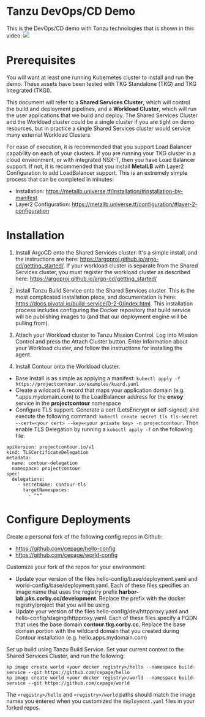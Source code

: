 # Tanzu DevOps/CD Demo

This is the DevOps/CD demo with Tanzu technologies that is shown in this video: 
[![](http://img.youtube.com/vi/jRBGQ3Jhrgw/0.jpg)](http://www.youtube.com/watch?v=jRBGQ3Jhrgw "CI/CD and DevOps with Tanzu")

# Prerequisites

You will want at least one running Kubernetes cluster to install and run the demo. These assets have been tested with TKG Standalone (TKG) and TKG Integrated (TKGI).

This document will refer to a **Shared Services Cluster**, which will control the build and deployment pipelines, and a **Workload Cluster**, which will run the user applications that we build and deploy. The Shared Services Cluster and the Workload cluster could be a single cluster if you are tight on demo resources, but in practice a single Shared Services cluster would service many external Workload Clusters.

For ease of execution, it is recommended that you support Load Balancer capability on each of your clusters. If you are running your TKG cluster in a cloud environment, or with integrated NSX-T, then you have Load Balancer support. If not, it is recommended that you install **MetalLB** with Layer2 Configuration to add LoadBalancer support. This is an extremely simple process that can be completed in minutes:
* Installation: https://metallb.universe.tf/installation/#installation-by-manifest
* Layer2 Configuration: https://metallb.universe.tf/configuration/#layer-2-configuration

# Installation

1. Install ArgoCD onto the Shared Services cluster. It's a simple install, and the instructions are here: https://argoproj.github.io/argo-cd/getting_started/. If your workload cluster is separate from the Shared Services cluster, you must register the workload cluster as described here: https://argoproj.github.io/argo-cd/getting_started/

2. Install Tanzu Build Service onto the Shared Services cluster. This is the most complicated installation piece, and documentation is here: https://docs.pivotal.io/build-service/0-2-0/index.html. This installation process includes configuring the Docker repository that build service will be publishing images to (and that our deployment engine will be pulling from).

3. Attach your Workload cluster to Tanzu Mission Control. Log into Mission Control and press the Attach Cluster button. Enter information about your Workload cluster, and follow the instructions for installing the agent.

4. Install Contour onto the Workload cluster.
* Base install is as simple as applying a manifest: ``kubectl apply -f https://projectcontour.io/examples/kuard.yaml``
* Create a wildcard A record that maps your application domain (e.g. *.apps.mydomain.com) to the LoadBalancer address for the **envoy** service in the **projectcontour** namespace
* Configure TLS support. Generate a cert (LetsEncrypt or self-signed) and execute the following command: ``kubectl create secret tls tls-secret --cert=<your cert> --key=<your private key> -n projectcontour``. Then enable TLS Delegation by running a ``kubectl apply -f`` on the following file:
```
apiVersion: projectcontour.io/v1
kind: TLSCertificateDelegation
metadata:
  name: contour-delegation
  namespace: projectcontour
spec:
  delegations:
    - secretName: contour-tls
      targetNamespaces:
        - "*"
```

# Configure Deployments

Create a personal fork of the following config repos in Github:
* https://github.com/cepage/hello-config
* https://github.com/cepage/world-config

Customize your fork of the repos for your environment:
* Update your version of the files hello-config/base/deployment.yaml and world-config/base/deployment.yaml. Each of these files specifies an image name that uses the registry prefix **harbor-lab.pks.corby.cc/development**. Replace the prefix with the docker registry/project that you will be using.
* Update your version of the files hello-config/dev/httpproxy.yaml and hello-config/staging/httpproxy.yaml. Each of these files specify a FQDN that uses the base domain **contour.tkg.corby.cc**. Replace the base domain portion with the wildcard domain that you created during Contour installation (e.g. hello.apps.mydomain.com)

Set up build using Tanzu Build Service. Set your current context to the Shared Services Cluster, and run the following:
```
kp image create world <your docker registry>/hello --namespace build-service --git https://github.com/cepage/hello
kp image create world <your docker registry>/world --namespace build-service --git https://github.com/cepage/world
```
The ``<registry>/hello`` and ``<registry>/world`` paths should match the image names you entered when you customized the ``deployment.yaml`` files in your forked repos.
